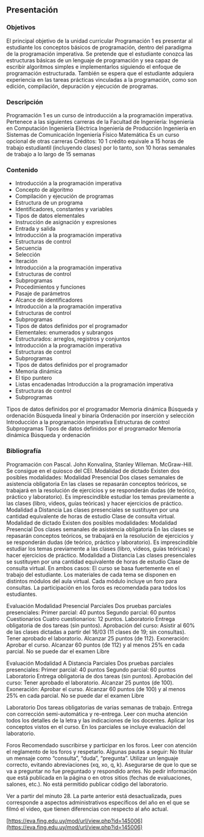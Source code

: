 ## Presentación

### Objetivos 
El principal objetivo de la unidad curricular Programación 1 es presentar al estudiante los conceptos básicos de programación, dentro del paradigma de la programación imperativa. Se pretende que el estudiante conozca las estructuras básicas de un lenguaje de programación y sea capaz de escribir algoritmos simples e implementarlos siguiendo el enfoque de programación estructurada. También se espera que el estudiante adquiera experiencia en las tareas prácticas vinculadas a la programación, como son edición, compilación, depuración y ejecución de programas.

### Descripción 
Programación 1 es un curso de introducción a la programación imperativa. Pertenece a las siguientes carreras de la Facultad de Ingeniería: Ingeniería en Computación Ingeniería Eléctrica Ingeniería de Producción Ingeniería en Sistemas de Comunicación Ingeniería Físico Matemática Es un curso opcional de otras carreras Créditos: 10 1 crédito equivale a 15 horas de trabajo estudiantil (incluyendo clases) por lo tanto, son 10 horas semanales de trabajo a lo largo de 15 semanas

### Contenido 
- Introducción a la programación imperativa 
- Concepto de algoritmo 
- Compilación y ejecución de programas 
- Estructura de un programa 
- Identificadores, constantes y variables 
- Tipos de datos elementales 
- Instrucción de asignación y expresiones 
- Entrada y salida 
- Introducción a la programación imperativa 
- Estructuras de control 
- Secuencia 
- Selección 
- Iteración 
- Introducción a la programación imperativa 
- Estructuras de control 
- Subprogramas
- Procedimientos y funciones 
- Pasaje de parámetros 
- Alcance de identificadores 
- Introducción a la programación imperativa 
- Estructuras de control 
- Subprogramas 
- Tipos de datos definidos por el programador 
- Elementales: enumerados y subrangos 
- Estructurados: arreglos, registros y conjuntos 
- Introducción a la programación imperativa 
- Estructuras de control 
- Subprogramas 
- Tipos de datos definidos por el programador 
- Memoria dinámica 
- El tipo puntero 
- Listas encadenadas Introducción a la programación imperativa 
- Estructuras de control 
- Subprogramas

Tipos de datos definidos por el programador 
Memoria dinámica 
Búsqueda y ordenación 
Búsqueda lineal y binaria 
Ordenación por inserción y selección 
Introducción a la programación imperativa 
Estructuras de control 
Subprogramas 
Tipos de datos definidos por el programador 
Memoria dinámica 
Búsqueda y ordenación

### Bibliografía 
Programación con Pascal. John Konvalina, Stanley Wileman. McGraw-Hill. 
Se consigue en el quiosco del CEI. 
Modalidad de dictado Existen dos posibles modalidades: Modalidad Presencial Dos clases semanales de asistencia obligatoria En las clases se repasarán conceptos teóricos, se trabajará en la resolución de ejercicios y se responderán dudas (de teórico, práctico y laboratorio). Es imprescindible estudiar los temas previamente a las clases (libro, videos, guías teóricas) y hacer ejercicios de práctico. Modalidad a Distancia Las clases presenciales se sustituyen por una cantidad equivalente de horas de estudio Clase de consulta virtual. Modalidad de dictado Existen dos posibles modalidades: Modalidad Presencial Dos clases semanales de asistencia obligatoria En las clases se repasarán conceptos teóricos, se trabajará en la resolución de ejercicios y se responderán dudas (de teórico, práctico y laboratorio). Es imprescindible estudiar los temas previamente a las clases (libro, videos, guías teóricas) y hacer ejercicios de práctico. Modalidad a Distancia Las clases presenciales se sustituyen por una cantidad equivalente de horas de estudio Clase de consulta virtual. En ambos casos: El curso se basa fuertemente en el trabajo del estudiante. Los materiales de cada tema se disponen en distintos módulos del aula virtual. Cada módulo incluye un foro para consultas. La participación en los foros es recomendada para todos los estudiantes.

Evaluación Modalidad Presencial Parciales Dos pruebas parciales presenciales: Primer parcial: 40 puntos Segundo parcial: 60 puntos Cuestionarios Cuatro cuestionarios: 12 puntos. Laboratorio Entrega obligatoria de dos tareas (sin puntos). Aprobación del curso: Asistir al 60% de las clases dictadas a partir del 16/03 (11 clases de 19; sin consultas). Tener aprobado el laboratorio. Alcanzar 25 puntos (de 112). Exoneración: Aprobar el curso. Alcanzar 60 puntos (de 112) y al menos 25% en cada parcial. No se puede dar el examen Libre

Evaluación Modalidad A Distancia Parciales Dos pruebas parciales presenciales: Primer parcial: 40 puntos Segundo parcial: 60 puntos Laboratorio Entrega obligatoria de dos tareas (sin puntos). Aprobación del curso: Tener aprobado el laboratorio. Alcanzar 25 puntos (de 100). Exoneración: Aprobar el curso. Alcanzar 60 puntos (de 100) y al menos 25% en cada parcial. No se puede dar el examen Libre

Laboratorio Dos tareas obligatorias de varias semanas de trabajo. Entrega con corrección semi-automática y re-entrega. Leer con mucha atención todos los detalles de la letra y las indicaciones de los docentes. Aplicar los conceptos vistos en el curso. En los parciales se incluye evaluación del laboratorio.

Foros Recomendado suscribirse y participar en los foros. Leer con atención el reglamento de los foros y respetarlo. Algunas pautas a seguir: No titular un mensaje como “consulta”, “duda”, “pregunta”. Utilizar un lenguaje correcto, evitando abreviaciones (xq, xo, q, k). Asegurarse de que lo que se va a preguntar no fue preguntado y respondido antes. No pedir información que está publicada en la página o en otros sitios (fechas de evaluaciones, salones, etc.). No está permitido publicar código del laboratorio.

Ver a partir del minuto 28. La parte anterior está desactualizada, pues corresponde a aspectos administrativos específicos del año en el que se filmó el video, que tienen diferencias con respecto al año actual.

[https://eva.fing.edu.uy/mod/url/view.php?id=145006](https://eva.fing.edu.uy/mod/url/view.php?id=145006)
